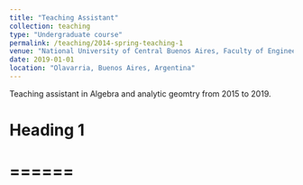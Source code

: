 ```yaml
---
title: "Teaching Assistant"
collection: teaching
type: "Undergraduate course"
permalink: /teaching/2014-spring-teaching-1
venue: "National University of Central Buenos Aires, Faculty of Engineering"
date: 2019-01-01
location: "Olavarria, Buenos Aires, Argentina"
---
```


Teaching assistant in Algebra and analytic geomtry from 2015 to 2019.

# Heading 1
# ======
